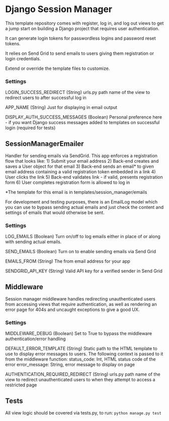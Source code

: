 # Django Session Manager
This template repository comes with register, log in,
and log out views to get a jump start on building a 
Django project that requires user authentication.

It can generate login tokens for passwordless logins 
and password reset tokens. 

It relies on Send Grid to send emails to users giving
them registration or login credentials.

Extend or override the template files to customize.

### Settings
LOGIN_SUCCESS_REDIRECT (String)
urls.py path name of the view to redirect users to after
successful log in

APP_NAME (String)
Just for displaying in email output

DISPLAY_AUTH_SUCCESS_MESSAGES (Boolean)
Personal preference here - if you want Django success messages
added to templates on successful login (required for tests)

## SessionManagerEmailer
Handler for sending emails via SendGrid. This app enforces a
registration flow that looks like:
	1) Submit your email address
	2) Back-end creates and saves a User object for that email
	3) Back-end sends an email* to given email address containing
	   a valid registration token embedded in a link
	4) User clicks the link
	5) Back-end validates link - if valid, presents registration form
	6) User completes registration form is allowed to log in

\*The template for this email is in templates/session_manager/emails

For development and testing purposes, there is an EmailLog model
which you can use to bypass sending actual emails and just check
the content and settings of emails that would otherwise be sent.

### Settings
LOG_EMAILS (Boolean)
Turn on/off to log emails either in place of or along with sending
actual emails.

SEND_EMAILS (Boolean)
Turn on to enable sending emails via Send Grid

EMAILS_FROM (String)
The from email address for your app

SENDGRID_API_KEY (String)
Valid API key for a verified sender in Send Grid


## Middleware
Session manager middleware handles redirecting
unauthenticated users from accessing views that require
authentication, as well as rendering an error page for 
404s and uncaught exceptions to give a good UX.

### Settings
MIDDLEWARE_DEBUG (Boolean)
Set to True to bypass the middleware authentication/error 
handling

DEFAULT_ERROR_TEMPLATE (String)
Static path to the HTML template to use to display error
messages to users. The following context is passed to it 
from the middleware function:
status_code: Int, HTML status code of the error
error_message: String, error message to display on page

AUTHENTICATION_REQUIRED_REDIRECT (String)
urls.py path name of the view to redirect unauthenticated
users to when they attempt to access a restricted page

## Tests

All view logic should be covered via tests.py, to run:
`python manage.py test`
